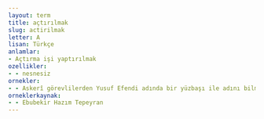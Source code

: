 ```yaml
---
layout: term
title: açtırılmak
slug: actirilmak
letter: A
lisan: Türkçe
anlamlar:
- Açtırma işi yaptırılmak
ozellikler:
- - nesnesiz
ornekler:
- - Askerî görevlilerden Yusuf Efendi adında bir yüzbaşı ile adını bilmediğim Hristiyan bir çilingire açtırıldı.
orneklerkaynak:
- - Ebubekir Hazım Tepeyran
---
```

